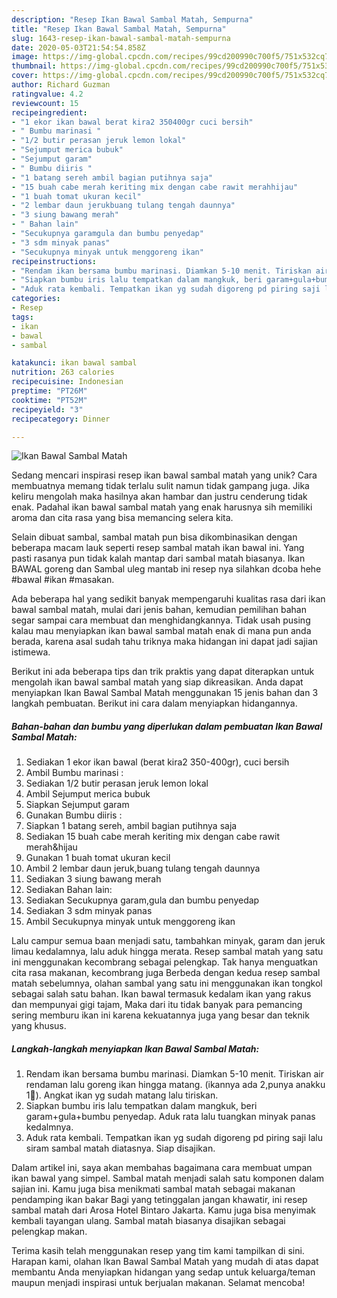 ```yaml
---
description: "Resep Ikan Bawal Sambal Matah, Sempurna"
title: "Resep Ikan Bawal Sambal Matah, Sempurna"
slug: 1643-resep-ikan-bawal-sambal-matah-sempurna
date: 2020-05-03T21:54:54.858Z
image: https://img-global.cpcdn.com/recipes/99cd200990c700f5/751x532cq70/ikan-bawal-sambal-matah-foto-resep-utama.jpg
thumbnail: https://img-global.cpcdn.com/recipes/99cd200990c700f5/751x532cq70/ikan-bawal-sambal-matah-foto-resep-utama.jpg
cover: https://img-global.cpcdn.com/recipes/99cd200990c700f5/751x532cq70/ikan-bawal-sambal-matah-foto-resep-utama.jpg
author: Richard Guzman
ratingvalue: 4.2
reviewcount: 15
recipeingredient:
- "1 ekor ikan bawal berat kira2 350400gr cuci bersih"
- " Bumbu marinasi "
- "1/2 butir perasan jeruk lemon lokal"
- "Sejumput merica bubuk"
- "Sejumput garam"
- " Bumbu diiris "
- "1 batang sereh ambil bagian putihnya saja"
- "15 buah cabe merah keriting mix dengan cabe rawit merahhijau"
- "1 buah tomat ukuran kecil"
- "2 lembar daun jerukbuang tulang tengah daunnya"
- "3 siung bawang merah"
- " Bahan lain"
- "Secukupnya garamgula dan bumbu penyedap"
- "3 sdm minyak panas"
- "Secukupnya minyak untuk menggoreng ikan"
recipeinstructions:
- "Rendam ikan bersama bumbu marinasi. Diamkan 5-10 menit. Tiriskan air rendaman lalu goreng ikan hingga matang. (ikannya ada 2,punya anakku 1🤭). Angkat ikan yg sudah matang lalu tiriskan."
- "Siapkan bumbu iris lalu tempatkan dalam mangkuk, beri garam+gula+bumbu penyedap. Aduk rata lalu tuangkan minyak panas kedalmnya."
- "Aduk rata kembali. Tempatkan ikan yg sudah digoreng pd piring saji lalu siram sambal matah diatasnya. Siap disajikan."
categories:
- Resep
tags:
- ikan
- bawal
- sambal

katakunci: ikan bawal sambal 
nutrition: 263 calories
recipecuisine: Indonesian
preptime: "PT26M"
cooktime: "PT52M"
recipeyield: "3"
recipecategory: Dinner

---
```



![Ikan Bawal Sambal Matah](https://img-global.cpcdn.com/recipes/99cd200990c700f5/751x532cq70/ikan-bawal-sambal-matah-foto-resep-utama.jpg)

Sedang mencari inspirasi resep ikan bawal sambal matah yang unik? Cara membuatnya memang tidak terlalu sulit namun tidak gampang juga. Jika keliru mengolah maka hasilnya akan hambar dan justru cenderung tidak enak. Padahal ikan bawal sambal matah yang enak harusnya sih memiliki aroma dan cita rasa yang bisa memancing selera kita.

Selain dibuat sambal, sambal matah pun bisa dikombinasikan dengan beberapa macam lauk seperti resep sambal matah ikan bawal ini. Yang pasti rasanya pun tidak kalah mantap dari sambal matah biasanya. Ikan BAWAL goreng dan Sambal uleg mantab ini resep nya silahkan dcoba hehe #bawal #ikan #masakan.

Ada beberapa hal yang sedikit banyak mempengaruhi kualitas rasa dari ikan bawal sambal matah, mulai dari jenis bahan, kemudian pemilihan bahan segar sampai cara membuat dan menghidangkannya. Tidak usah pusing kalau mau menyiapkan ikan bawal sambal matah enak di mana pun anda berada, karena asal sudah tahu triknya maka hidangan ini dapat jadi sajian istimewa.


Berikut ini ada beberapa tips dan trik praktis yang dapat diterapkan untuk mengolah ikan bawal sambal matah yang siap dikreasikan. Anda dapat menyiapkan Ikan Bawal Sambal Matah menggunakan 15 jenis bahan dan 3 langkah pembuatan. Berikut ini cara dalam menyiapkan hidangannya.

<!--inarticleads1-->

##### Bahan-bahan dan bumbu yang diperlukan dalam pembuatan Ikan Bawal Sambal Matah:

1. Sediakan 1 ekor ikan bawal (berat kira2 350-400gr), cuci bersih
1. Ambil  Bumbu marinasi :
1. Sediakan 1/2 butir perasan jeruk lemon lokal
1. Ambil Sejumput merica bubuk
1. Siapkan Sejumput garam
1. Gunakan  Bumbu diiris :
1. Siapkan 1 batang sereh, ambil bagian putihnya saja
1. Sediakan 15 buah cabe merah keriting mix dengan cabe rawit merah&amp;hijau
1. Gunakan 1 buah tomat ukuran kecil
1. Ambil 2 lembar daun jeruk,buang tulang tengah daunnya
1. Sediakan 3 siung bawang merah
1. Sediakan  Bahan lain:
1. Sediakan Secukupnya garam,gula dan bumbu penyedap
1. Sediakan 3 sdm minyak panas
1. Ambil Secukupnya minyak untuk menggoreng ikan


Lalu campur semua baan menjadi satu, tambahkan minyak, garam dan jeruk limau kedalamnya, lalu aduk hingga merata. Resep sambal matah yang satu ini menggunakan kecombrang sebagai pelengkap. Tak hanya menguatkan cita rasa makanan, kecombrang juga Berbeda dengan kedua resep sambal matah sebelumnya, olahan sambal yang satu ini menggunakan ikan tongkol sebagai salah satu bahan. Ikan bawal termasuk kedalam ikan yang rakus dan mempunyai gigi tajam, Maka dari itu tidak banyak para pemancing sering memburu ikan ini karena kekuatannya juga yang besar dan teknik yang khusus. 

<!--inarticleads2-->

##### Langkah-langkah menyiapkan Ikan Bawal Sambal Matah:

1. Rendam ikan bersama bumbu marinasi. Diamkan 5-10 menit. Tiriskan air rendaman lalu goreng ikan hingga matang. (ikannya ada 2,punya anakku 1🤭). Angkat ikan yg sudah matang lalu tiriskan.
1. Siapkan bumbu iris lalu tempatkan dalam mangkuk, beri garam+gula+bumbu penyedap. Aduk rata lalu tuangkan minyak panas kedalmnya.
1. Aduk rata kembali. Tempatkan ikan yg sudah digoreng pd piring saji lalu siram sambal matah diatasnya. Siap disajikan.


Dalam artikel ini, saya akan membahas bagaimana cara membuat umpan ikan bawal yang simpel. Sambal matah menjadi salah satu komponen dalam sajian ini. Kamu juga bisa menikmati sambal matah sebagai makanan pendamping ikan bakar Bagi yang tetinggalan jangan khawatir, ini resep sambal matah dari Arosa Hotel Bintaro Jakarta. Kamu juga bisa menyimak kembali tayangan ulang. Sambal matah biasanya disajikan sebagai pelengkap makan. 

Terima kasih telah menggunakan resep yang tim kami tampilkan di sini. Harapan kami, olahan Ikan Bawal Sambal Matah yang mudah di atas dapat membantu Anda menyiapkan hidangan yang sedap untuk keluarga/teman maupun menjadi inspirasi untuk berjualan makanan. Selamat mencoba!
